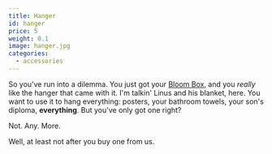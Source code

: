 ```yaml
---
title: Hanger
id: hanger
price: 5
weight: 0.1
image: hanger.jpg
categories:
  - accessories
---
```


So you've run into a dilemma. You just got your [Bloom Box](/store/bloom-box), and you *really* like the hanger that came with it. I'm talkin' Linus and his blanket, here. You want to use it to hang everything: posters, your bathroom towels, your son's diploma, **everything**. But you've only got one right?

Not. Any. More.

Well, at least not after you buy one from us.
